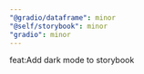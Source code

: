 ```yaml
---
"@gradio/dataframe": minor
"@self/storybook": minor
"gradio": minor
---
```


feat:Add dark mode to storybook
